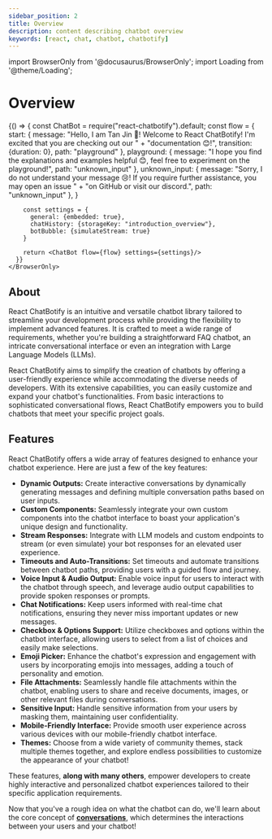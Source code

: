 ```yaml
---
sidebar_position: 2
title: Overview
description: content describing chatbot overview
keywords: [react, chat, chatbot, chatbotify]
---
```


import BrowserOnly from '@docusaurus/BrowserOnly';
import Loading from '@theme/Loading';

# Overview

<div style={{display: "flex", justifyContent: "center"}}>
    <BrowserOnly>
      {() => {
        const ChatBot = require("react-chatbotify").default;
        const flow = {
          start: {
            message: "Hello, I am Tan Jin 👋! Welcome to React ChatBotify! I'm excited that you are checking out our " +
              "documentation 😊!",
            transition: {duration: 0},
            path: "playground"
          },
          playground: {
            message: "I hope you find the explanations and examples helpful 😊, feel free to experiment on the playground!",
            path: "unknown_input"
          },
          unknown_input: {
            message: "Sorry, I do not understand your message 😢! If you require further assistance, you may open an issue " +
              "on GitHub or visit our discord.",
            path: "unknown_input"
          },
        }

        const settings = {
          general: {embedded: true},
          chatHistory: {storageKey: "introduction_overview"},
          botBubble: {simulateStream: true}
        }

        return <ChatBot flow={flow} settings={settings}/>
      }}
    </BrowserOnly>
</div>

## About

React ChatBotify is an intuitive and versatile chatbot library tailored to streamline your development process while providing the flexibility to implement advanced features. It is crafted to meet a wide range of requirements, whether you're building a straightforward FAQ chatbot, an intricate conversational interface or even an integration with Large Language Models (LLMs).

React ChatBotify aims to simplify the creation of chatbots by offering a user-friendly experience while accommodating the diverse needs of developers. With its extensive capabilities, you can easily customize and expand your chatbot's functionalities. From basic interactions to sophisticated conversational flows, React ChatBotify empowers you to build chatbots that meet your specific project goals.

## Features

React ChatBotify offers a wide array of features designed to enhance your chatbot experience. Here are just a few of the key features:

- **Dynamic Outputs:** Create interactive conversations by dynamically generating messages and defining multiple conversation paths based on user inputs.
- **Custom Components:** Seamlessly integrate your own custom components into the chatbot interface to boast your application's unique design and functionality.
- **Stream Responses:** Integrate with LLM models and custom endpoints to stream (or even simulate) your bot responses for an elevated user experience.
- **Timeouts and Auto-Transitions:** Set timeouts and automate transitions between chatbot paths, providing users with a guided flow and journey.
- **Voice Input & Audio Output:** Enable voice input for users to interact with the chatbot through speech, and leverage audio output capabilities to provide spoken responses or prompts.
- **Chat Notifications:** Keep users informed with real-time chat notifications, ensuring they never miss important updates or new messages.
- **Checkbox & Options Support:** Utilize checkboxes and options within the chatbot interface, allowing users to select from a list of choices and easily make selections.
- **Emoji Picker:** Enhance the chatbot's expression and engagement with users by incorporating emojis into messages, adding a touch of personality and emotion.
- **File Attachments:** Seamlessly handle file attachments within the chatbot, enabling users to share and receive documents, images, or other relevant files during conversations.
- **Sensitive Input:** Handle sensitive information from your users by masking them, maintaining user confidentiality.
- **Mobile-Friendly Interface:** Provide smooth user experience across various devices with our mobile-friendly chatbot interface.
- **Themes:** Choose from a wide variety of community themes, stack multiple themes together, and explore endless possibilities to customize the appearance of your chatbot!

These features, **along with many others**, empower developers to create highly interactive and personalized chatbot experiences tailored to their specific application requirements.

Now that you've a rough idea on what the chatbot can do, we'll learn about the core concept of [**conversations**](/concepts/conversations), which determines the interactions between your users and your chatbot!